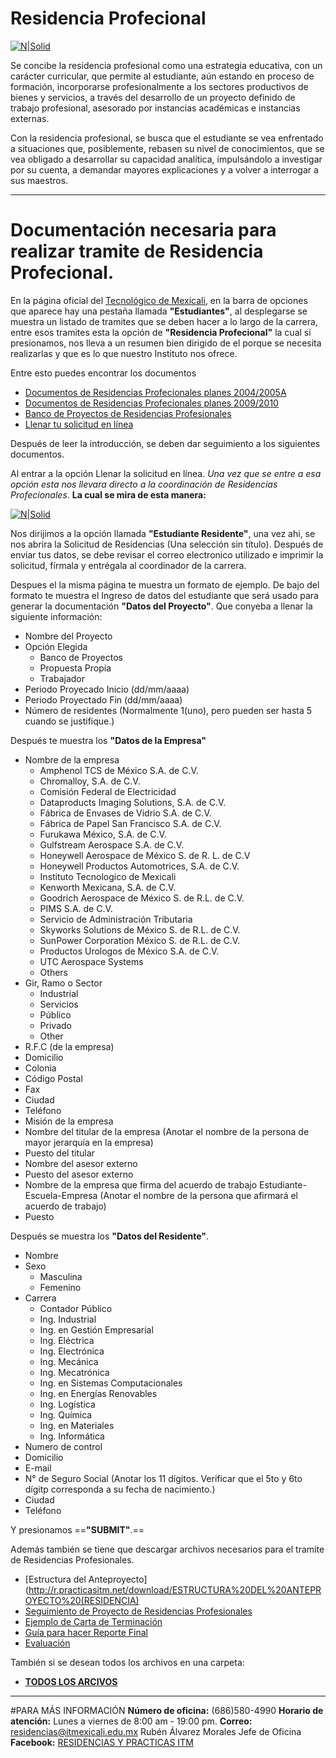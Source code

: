 # Residencia Profecional

[![N|Solid](http://userscontent2.emaze.com/images/6f21ae8f-cf6a-49f4-82ce-fa535c7b9a0a/c0b0616c-7f83-4406-a13e-5782362dbdab.png)](http://www.itmexicali.edu.mx/servicios1/residencia.html)

Se concibe la residencia profesional como una estrategia educativa, con un carácter curricular, que permite al estudiante, aún estando en proceso de formación, incorporarse profesionalmente a los sectores productivos de bienes y servicios, a través del desarrollo de un proyecto definido de trabajo profesional, asesorado por instancias académicas e instancias externas.

 Con la residencia profesional, se busca que el estudiante se vea enfrentado a situaciones que, posiblemente, rebasen su nivel de conocimientos, que se vea obligado a desarrollar su capacidad analítica, impulsándolo a investigar por su cuenta, a demandar mayores explicaciones y a volver a interrogar a sus maestros.

---
# Documentación necesaria para realizar tramite de Residencia Profecional.
En la página oficial del [Tecnológico de Mexicali](http://www.itmexicali.edu.mx/), en la barra de opciones que aparece hay una pestaña llamada __"Estudiantes"__, al desplegarse se muestra un listado de tramites que se deben hacer a lo largo de la carrera, entre esos tramites esta la opción de __"Residencia Profecional"__ la cual si presionamos, nos lleva a un resumen bien dirigido de el porque se necesita realizarlas y que es lo que nuestro Instituto nos ofrece.

Entre esto puedes encontrar los documentos

-  [Documentos de Residencias Profecionales planes 2004/2005A](http://www.itmexicali.edu.mx/servicios1/residencias/formatos.rar)
-  [ Documentos de Residencias Profecionales planes 2009/2010](http://www.itmexicali.edu.mx/servicios1/planes2009.rar)
-  [Banco de Proyectos de Residencias Profesionales](http://www.itmexicali.edu.mx/servicios1/residencias/BancoResidencias.xls)
-  [Llenar tu solicitud en línea](http://r.practicasitm.net/)

Después de leer la introducción, se deben dar seguimiento a los siguientes documentos.

Al entrar a la opción Llenar la solicitud en línea.
*Una vez que se entre a esa opción esta nos llevara directo a la coordinación de Residencias Profecionales*. **La cual se mira de esta manera:**

[![N|Solid](http://i67.tinypic.com/n53iw3.png)](http://www.itmexicali.edu.mx/servicios1/residencia.html)

Nos dirijimos a la opción llamada **"Estudiante Residente"**, una vez ahi, se nos abrira la Solicitud de Residencias (Una selección sin título). Después de enviar tus datos, se debe revisar el correo electronico utilizado e imprimir la solicitud, fírmala y entrégala al coordinador de la carrera.

Despues el la misma página te muestra un formato de ejemplo. De bajo del formato te muestra el Ingreso de datos del estudiante que será usado para generar la documentación **"Datos del Proyecto"**.
Que conyeba a llenar la siguiente información:
- Nombre del Proyecto
- Opción Elegida
	- Banco de Proyectos
	- Propuesta Propia
	- Trabajador
- Periodo Proyecado Inicio (dd/mm/aaaa)
- Periodo Proyectado Fin (dd/mm/aaaa)
- Número de residentes (Normalmente 1(uno), pero pueden ser hasta 5 cuando se justifique.)

Después te muestra los **"Datos de la Empresa"**
- Nombre de la empresa
	- Amphenol TCS de México S.A. de C.V.
	- Chromalloy, S.A. de C.V.
	- Comisión Federal de Electricidad
	- Dataproducts Imaging Solutions, S.A. de C.V.
	- Fábrica de Envases de Vidrio S.A. de C.V.
	- Fábrica de Papel San Francisco S.A. de C.V.
	- Furukawa México, S.A. de C.V.
	- Gulfstream Aerospace S.A. de C.V.
	- Honeywell Aerospace de México S. de R. L. de C.V
	- Honeywell Productos Automotrices, S.A. de C.V.
	- Instituto Tecnologico de Mexicali
	- Kenworth Mexicana, S.A. de C.V.
	- Goodrich Aerospace de México S. de R.L. de C.V.
	- PIMS S.A. de C.V.
	- Servicio de Administración Tributaria
	- Skyworks Solutions de México S. de R.L. de C.V.
	- SunPower Corporation México S. de R.L. de C.V.
	- Productos Urologos de México S.A. de C.V.
	- UTC Aerospace Systems
	- Others
- Gir, Ramo o Sector
	- Industrial
	- Servicios
	- Público
	- Privado
	- Other
- R.F.C (de la empresa)
- Domicilio
- Colonia
- Código Postal
- Fax
- Ciudad
- Teléfono
- Misión de la empresa
- Nombre del titular de la empresa
 (Anotar el nombre de la persona de mayor jerarquía en la empresa)
- Puesto del titular
- Nombre del asesor externo
- Puesto del asesor externo
- Nombre de la empresa que firma del acuerdo de trabajo Estudiante-Escuela-Empresa
(Anotar el nombre de la persona que afirmará el acuerdo de trabajo)
- Puesto

Después se muestra los **"Datos del Residente"**.
- Nombre
- Sexo
	- Masculina
	- Femenino
- Carrera
	- Contador Público
	- Ing. Industrial
	- Ing. en Gestión Empresarial
	- Ing. Eléctrica
	- Ing. Electrónica
	- Ing. Mecánica
	- Ing. Mecatrónica
	- Ing. en Sistemas Computacionales
	- Ing. en Energías Renovables
	- Ing. Logística
	- Ing. Química
	- Ing. en Materiales
	- Ing. Informática
- Numero de control
- Domicilio
- E-mail
- N° de Seguro Social
 (Anotar los 11 dígitos. Verificar que el 5to y 6to dígitp corresponda a su fecha de nacimiento.)
- Ciudad
- Teléfono

Y presionamos ==**"SUBMIT"**.==

Además también se tiene que descargar archivos necesarios para el tramite de Residencias Profesionales.
- [Estructura del Anteproyecto](http://r.practicasitm.net/download/ESTRUCTURA%20DEL%20ANTEPROYECTO%20(RESIDENCIA)
- [Seguimiento de Proyecto de Residencias Profesionales](http://r.practicasitm.net/download/ITMXL-AC-PO-007-05SEGUIMIENTOproyecto.doc)
- [Ejemplo de Carta de Terminación](http://r.practicasitm.net/download/Carta%20Terminacion.docx)
- [Guía para hacer Reporte Final](http://r.practicasitm.net/download/reporte%20final.doc)
- [Evaluación](http://r.practicasitm.net/download/evaluaci%C3%B3n.docx)

También si se desean todos los archivos en una carpeta:
- [**TODOS LOS ARCIVOS**](http://r.practicasitm.net/download/planes2009.rar)

---
#PARA MÁS INFORMACIÓN
**Número de oficina:** (686)580-4990
**Horario de atención:** Lunes a viernes de 8:00 am - 19:00 pm.
**Correo:** residencias@itmexicali.edu.mx
Rubén Álvarez Morales
Jefe de Oficina
**Facebook:** [RESIDENCIAS Y PRACTICAS ITM](https://www.facebook.com/Residenciasitm?sk=wall)